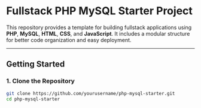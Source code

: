 # Fullstack PHP MySQL Starter Project

This repository provides a template for building fullstack applications using **PHP**, **MySQL**, **HTML**, **CSS**, and **JavaScript**. It includes a modular structure for better code organization and easy deployment.

---

## Getting Started

### 1. Clone the Repository

```bash
git clone https://github.com/yourusername/php-mysql-starter.git
cd php-mysql-starter